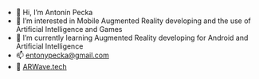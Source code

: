 - 👋 Hi, I’m Antonín Pecka
- 👀 I’m interested in Mobile Augmented Reality developing and the use of Artificial Intelligence and Games
- 🌱 I’m currently learning Augmented Reality developing for Android and Artificial Intelligence
- 📫 entonypecka@gmail.com
- 🌊 [ARWave.tech](http://arwave.tech/)

<!---
Rountman/Rountman is a ✨ special ✨ repository because its `README.md` (this file) appears on your GitHub profile.
You can click the Preview link to take a look at your changes.
--->
